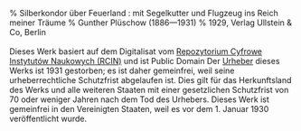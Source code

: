 ﻿% Silberkondor über Feuerland : mit Segelkutter und Flugzeug ins Reich meiner Träume
% Gunther Plüschow (1886—1931)
% 1929,	Verlag Ullstein & Co, Berlin
 <br/><br/>Dieses Werk basiert auf dem Digitalisat vom [Repozytorium Cyfrowe Instytutów Naukowych (RCIN)](https://rcin.org.pl/dlibra/publication/edition/159422/content) und ist Public Domain Der [Urheber](https://de.wikipedia.org/wiki/Gunther_Pl%C3%BCschow) dieses Werks ist 1931 gestorben; es ist daher gemeinfrei, weil seine urheberrechtliche Schutzfrist abgelaufen ist. Dies gilt für das Herkunftsland des Werks und alle weiteren Staaten mit einer gesetzlichen Schutzfrist von 70 oder weniger Jahren nach dem Tod des Urhebers. Dieses Werk ist gemeinfrei in den Vereinigten Staaten, weil es vor dem 1. Januar 1930 veröffentlicht wurde.
